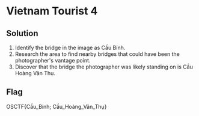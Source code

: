 # Vietnam Tourist 4

## Solution
1. Identify the bridge in the image as Cầu Bính.
2. Research the area to find nearby bridges that could have been the photographer's vantage point.
3. Discover that the bridge the photographer was likely standing on is Cầu Hoàng Văn Thụ.

## Flag
OSCTF{Cầu_Bính; Cầu_Hoàng_Văn_Thụ}
